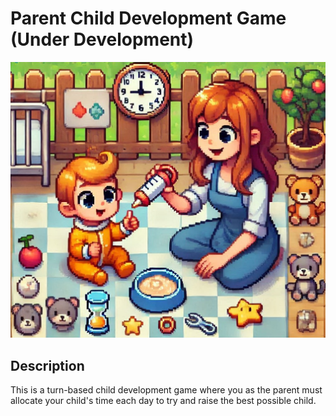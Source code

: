 # Parent Child Development Game (Under Development)
![Game image](pcdg.jpg)

## Description
This is a turn-based child development game where you as the parent must allocate your child's time each day to try and raise the best possible child.
